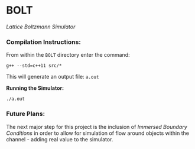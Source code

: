 # BOLT
*Lattice Boltzmann Simulator*

### **Compilation Instructions:**
From within the ```BOLT``` directory enter the command:

```g++ --std=c++11 src/*```

This will generate an output file: ```a.out```

**Running the Simulator:** 

```./a.out```

### **Future Plans:**
The next major step for this project is the inclusion of *Immersed Boundary Conditions* in order to allow for simulation of flow around objects within the channel - adding real value to the simulator.


